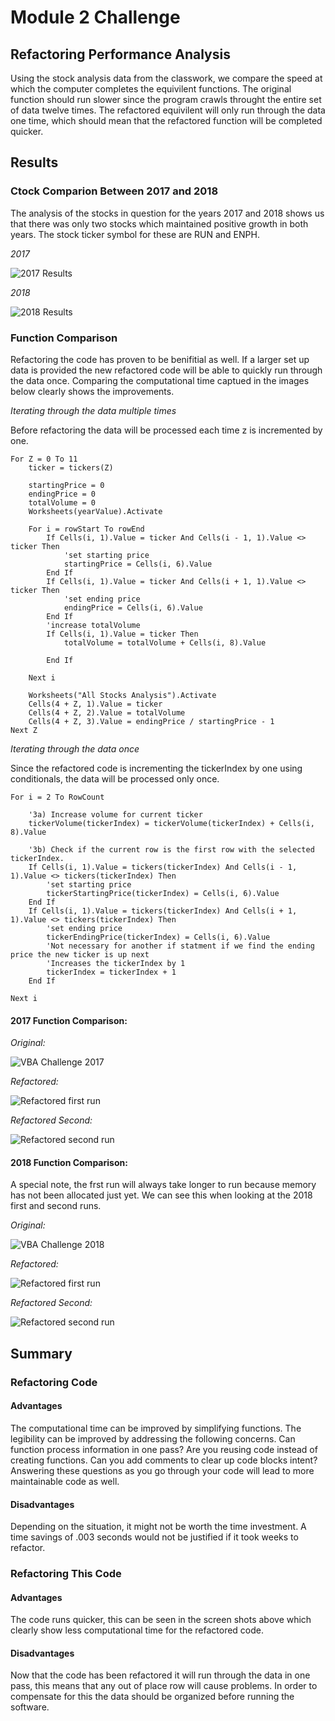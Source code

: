# Module 2 Challenge
## Refactoring Performance Analysis 
Using the stock analysis data from the classwork, we compare the speed at which the computer completes the equivilent functions. The original function should run slower since the program crawls throught the entire set of data twelve times. The refactored equivilent will only run through the data one time, which should mean that the refactored function will be completed quicker.

## Results
### Ctock Comparion Between 2017 and 2018

The analysis of the stocks in question for the years 2017 and 2018 shows us that there was only two stocks which maintained positive growth in both years. The stock ticker symbol for these are RUN and ENPH.

*2017*

![2017 Results](/Resources/2017-all-stocks.png)

*2018*

![2018 Results](/Resources/2018-all-stocks.png)


### Function Comparison
Refactoring the code has proven to be benifitial as well. If a larger set up data is provided the new refactored code will be able to quickly run through the data once. Comparing the computational time captued in the images below clearly shows the improvements. 

*Iterating through the data multiple times*

Before refactoring the data will be processed each time z is incremented by one.

```VBA
For Z = 0 To 11
    ticker = tickers(Z)
    
    startingPrice = 0
    endingPrice = 0
    totalVolume = 0
    Worksheets(yearValue).Activate
    
    For i = rowStart To rowEnd
        If Cells(i, 1).Value = ticker And Cells(i - 1, 1).Value <> ticker Then
            'set starting price
            startingPrice = Cells(i, 6).Value
        End If
        If Cells(i, 1).Value = ticker And Cells(i + 1, 1).Value <> ticker Then
            'set ending price
            endingPrice = Cells(i, 6).Value
        End If
        'increase totalVolume
        If Cells(i, 1).Value = ticker Then
            totalVolume = totalVolume + Cells(i, 8).Value
            
        End If
    
    Next i

    Worksheets("All Stocks Analysis").Activate
    Cells(4 + Z, 1).Value = ticker
    Cells(4 + Z, 2).Value = totalVolume
    Cells(4 + Z, 3).Value = endingPrice / startingPrice - 1
Next Z
```
*Iterating through the data once*

Since the refactored code is incrementing the tickerIndex by one using conditionals, the data will be processed only once. 

```VBA
For i = 2 To RowCount

    '3a) Increase volume for current ticker
    tickerVolume(tickerIndex) = tickerVolume(tickerIndex) + Cells(i, 8).Value
    
    '3b) Check if the current row is the first row with the selected tickerIndex.
    If Cells(i, 1).Value = tickers(tickerIndex) And Cells(i - 1, 1).Value <> tickers(tickerIndex) Then
        'set starting price
        tickerStartingPrice(tickerIndex) = Cells(i, 6).Value
    End If
    If Cells(i, 1).Value = tickers(tickerIndex) And Cells(i + 1, 1).Value <> tickers(tickerIndex) Then
        'set ending price
        tickerEndingPrice(tickerIndex) = Cells(i, 6).Value
        'Not necessary for another if statment if we find the ending price the new ticker is up next
        'Increases the tickerIndex by 1
        tickerIndex = tickerIndex + 1
    End If

Next i

```

#### 2017 Function Comparison:

*Original:*

![VBA Challenge 2017](/Resources/VBA_Challenge_2017.png)

*Refactored:*

![Refactored first run](/Resources/VBA_Challenge_2017%20-%20refactored.png)

*Refactored Second:*

![Refactored second run](/Resources/VBA_Challenge_2017%20-%20refactored%20-%20second%20run.png)

#### 2018 Function Comparison:

A special note, the frst run will always take longer to run because memory has not been allocated just yet. We can see this when looking at the 2018 first and second runs.

*Original:*

![VBA Challenge 2018](/Resources/VBA_Challenge_2018.png)

*Refactored:*

![Refactored first run](/Resources/VBA_Challenge_2018%20-%20refactored.png)

*Refactored Second:*

![Refactored second run](/Resources/VBA_Challenge_2018%20-%20refactored%20-%20second%20run.png)


## Summary
### Refactoring Code
#### Advantages
The computational time can be improved by simplifying functions. The legibility can be improved by addressing the following concerns. Can function process information in one pass? Are you reusing code instead of creating functions. Can you add comments to clear up code blocks intent? Answering these questions as you go through your code will lead to more maintainable code as well.

#### Disadvantages
Depending on the situation, it might not be worth the time investment. A time savings of .003 seconds would not be justified if it took weeks to refactor. 

### Refactoring This Code
#### Advantages
The code runs quicker, this can be seen in the screen shots above which clearly show less computational time for the refactored code.

#### Disadvantages
Now that the code has been refactored it will run through the data in one pass, this means that any out of place row will cause problems. In order to compensate for this the data should be organized before running the software.